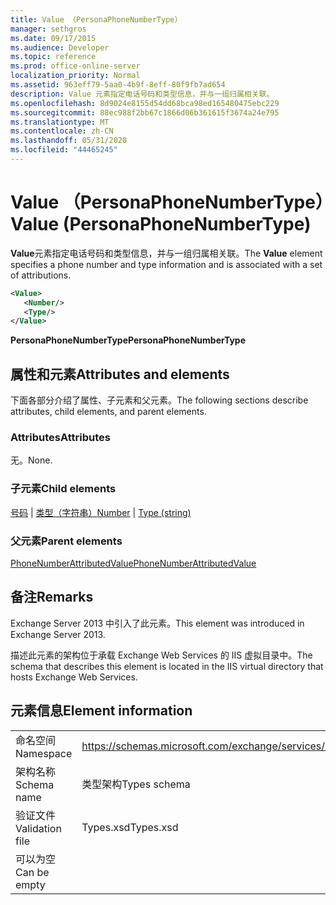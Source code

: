 ```yaml
---
title: Value （PersonaPhoneNumberType）
manager: sethgros
ms.date: 09/17/2015
ms.audience: Developer
ms.topic: reference
ms.prod: office-online-server
localization_priority: Normal
ms.assetid: 963eff79-5aa0-4b9f-8eff-80f9fb7ad654
description: Value 元素指定电话号码和类型信息，并与一组归属相关联。
ms.openlocfilehash: 8d9024e8155d54dd68bca98ed165480475ebc229
ms.sourcegitcommit: 88ec988f2bb67c1866d06b361615f3674a24e795
ms.translationtype: MT
ms.contentlocale: zh-CN
ms.lasthandoff: 05/31/2020
ms.locfileid: "44465245"
---
```

# <a name="value-personaphonenumbertype"></a><span data-ttu-id="d8aee-103">Value （PersonaPhoneNumberType）</span><span class="sxs-lookup"><span data-stu-id="d8aee-103">Value (PersonaPhoneNumberType)</span></span>

<span data-ttu-id="d8aee-104">**Value**元素指定电话号码和类型信息，并与一组归属相关联。</span><span class="sxs-lookup"><span data-stu-id="d8aee-104">The **Value** element specifies a phone number and type information and is associated with a set of attributions.</span></span> 
  
```XML
<Value>
   <Number/>
   <Type/>
</Value>
```

<span data-ttu-id="d8aee-105">**PersonaPhoneNumberType**</span><span class="sxs-lookup"><span data-stu-id="d8aee-105">**PersonaPhoneNumberType**</span></span>

## <a name="attributes-and-elements"></a><span data-ttu-id="d8aee-106">属性和元素</span><span class="sxs-lookup"><span data-stu-id="d8aee-106">Attributes and elements</span></span>

<span data-ttu-id="d8aee-107">下面各部分介绍了属性、子元素和父元素。</span><span class="sxs-lookup"><span data-stu-id="d8aee-107">The following sections describe attributes, child elements, and parent elements.</span></span>
  
### <a name="attributes"></a><span data-ttu-id="d8aee-108">Attributes</span><span class="sxs-lookup"><span data-stu-id="d8aee-108">Attributes</span></span>

<span data-ttu-id="d8aee-109">无。</span><span class="sxs-lookup"><span data-stu-id="d8aee-109">None.</span></span>
  
### <a name="child-elements"></a><span data-ttu-id="d8aee-110">子元素</span><span class="sxs-lookup"><span data-stu-id="d8aee-110">Child elements</span></span>

<span data-ttu-id="d8aee-111">[号码](number.md)  | [类型（字符串）](type-string.md)</span><span class="sxs-lookup"><span data-stu-id="d8aee-111">[Number](number.md) | [Type (string)](type-string.md)</span></span>
  
### <a name="parent-elements"></a><span data-ttu-id="d8aee-112">父元素</span><span class="sxs-lookup"><span data-stu-id="d8aee-112">Parent elements</span></span>

[<span data-ttu-id="d8aee-113">PhoneNumberAttributedValue</span><span class="sxs-lookup"><span data-stu-id="d8aee-113">PhoneNumberAttributedValue</span></span>](phonenumberattributedvalue.md)
  
## <a name="remarks"></a><span data-ttu-id="d8aee-114">备注</span><span class="sxs-lookup"><span data-stu-id="d8aee-114">Remarks</span></span>

<span data-ttu-id="d8aee-115">Exchange Server 2013 中引入了此元素。</span><span class="sxs-lookup"><span data-stu-id="d8aee-115">This element was introduced in Exchange Server 2013.</span></span>
  
<span data-ttu-id="d8aee-116">描述此元素的架构位于承载 Exchange Web Services 的 IIS 虚拟目录中。</span><span class="sxs-lookup"><span data-stu-id="d8aee-116">The schema that describes this element is located in the IIS virtual directory that hosts Exchange Web Services.</span></span>
  
## <a name="element-information"></a><span data-ttu-id="d8aee-117">元素信息</span><span class="sxs-lookup"><span data-stu-id="d8aee-117">Element information</span></span>

|||
|:-----|:-----|
|<span data-ttu-id="d8aee-118">命名空间</span><span class="sxs-lookup"><span data-stu-id="d8aee-118">Namespace</span></span>  <br/> |https://schemas.microsoft.com/exchange/services/2006/types  <br/> |
|<span data-ttu-id="d8aee-119">架构名称</span><span class="sxs-lookup"><span data-stu-id="d8aee-119">Schema name</span></span>  <br/> |<span data-ttu-id="d8aee-120">类型架构</span><span class="sxs-lookup"><span data-stu-id="d8aee-120">Types schema</span></span>  <br/> |
|<span data-ttu-id="d8aee-121">验证文件</span><span class="sxs-lookup"><span data-stu-id="d8aee-121">Validation file</span></span>  <br/> |<span data-ttu-id="d8aee-122">Types.xsd</span><span class="sxs-lookup"><span data-stu-id="d8aee-122">Types.xsd</span></span>  <br/> |
|<span data-ttu-id="d8aee-123">可以为空</span><span class="sxs-lookup"><span data-stu-id="d8aee-123">Can be empty</span></span>  <br/> ||
   


